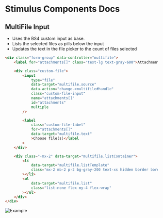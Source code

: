 # Stimulus Components Docs

## MultiFile Input

-   Uses the BS4 custom input as base.
-   Lists the selected files as pills below the input
-   Updates the text in the file picker to the count of files selected

```html
<div class="form-group" data-controller="multifile">
    <label for="attachments[]" class="text-lg text-gray-600">Attachments</label>

    <div class="custom-file">
        <input
            type="file"
            data-target="multifile.source"
            data-action="change->multifile#handle"
            class="custom-file-input"
            name="attachments[]"
            id="attachments"
            multiple
        />

        <label
            class="custom-file-label"
            for="attachments[]"
            data-target="multifile.text"
            >Choose file(s)</label
        >
    </div>

    <div class="-mx-2" data-target="multifile.listContainer">
        <li
            data-target="multifile.listTemplate"
            class="mx-2 mb-2 p-2 bg-gray-200 text-xs hidden border border-solid border-gray-300 rounded"
        ></li>
        <ul
            data-target="multifile.list"
            class="list-none flex my-4 flex-wrap"
        ></ul>
    </div>
</div>
```

![Example](https://github.com/wyattcast44/modelrockets.space/docs/images/multifile.png "Example screenshot of multifile component")

